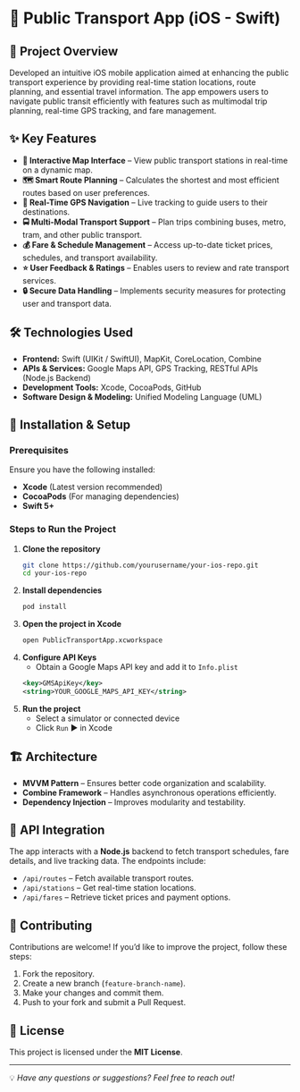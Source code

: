 # 🚆 Public Transport App (iOS - Swift)

## 📌 Project Overview
Developed an intuitive iOS mobile application aimed at enhancing the public transport experience by providing real-time station locations, route planning, and essential travel information. The app empowers users to navigate public transit efficiently with features such as multimodal trip planning, real-time GPS tracking, and fare management.

## ✨ Key Features
- **📍 Interactive Map Interface** – View public transport stations in real-time on a dynamic map.
- **🗺️ Smart Route Planning** – Calculates the shortest and most efficient routes based on user preferences.
- **📡 Real-Time GPS Navigation** – Live tracking to guide users to their destinations.
- **🚍 Multi-Modal Transport Support** – Plan trips combining buses, metro, tram, and other public transport.
- **💰 Fare & Schedule Management** – Access up-to-date ticket prices, schedules, and transport availability.
- **⭐ User Feedback & Ratings** – Enables users to review and rate transport services.
- **🔒 Secure Data Handling** – Implements security measures for protecting user and transport data.

## 🛠️ Technologies Used
- **Frontend:** Swift (UIKit / SwiftUI), MapKit, CoreLocation, Combine
- **APIs & Services:** Google Maps API, GPS Tracking, RESTful APIs (Node.js Backend)
- **Development Tools:** Xcode, CocoaPods, GitHub
- **Software Design & Modeling:** Unified Modeling Language (UML)

## 🚀 Installation & Setup
### Prerequisites
Ensure you have the following installed:
- **Xcode** (Latest version recommended)
- **CocoaPods** (For managing dependencies)
- **Swift 5+**

### Steps to Run the Project
1. **Clone the repository**
   ```bash
   git clone https://github.com/yourusername/your-ios-repo.git
   cd your-ios-repo
   ```
2. **Install dependencies**
   ```bash
   pod install
   ```
3. **Open the project in Xcode**
   ```bash
   open PublicTransportApp.xcworkspace
   ```
4. **Configure API Keys**
   - Obtain a Google Maps API key and add it to `Info.plist`
   ```xml
   <key>GMSApiKey</key>
   <string>YOUR_GOOGLE_MAPS_API_KEY</string>
   ```
5. **Run the project**
   - Select a simulator or connected device
   - Click `Run` ▶️ in Xcode

## 🏗️ Architecture
- **MVVM Pattern** – Ensures better code organization and scalability.
- **Combine Framework** – Handles asynchronous operations efficiently.
- **Dependency Injection** – Improves modularity and testability.

## 🔑 API Integration
The app interacts with a **Node.js** backend to fetch transport schedules, fare details, and live tracking data. The endpoints include:
- `/api/routes` – Fetch available transport routes.
- `/api/stations` – Get real-time station locations.
- `/api/fares` – Retrieve ticket prices and payment options.

## 🤝 Contributing
Contributions are welcome! If you’d like to improve the project, follow these steps:
1. Fork the repository.
2. Create a new branch (`feature-branch-name`).
3. Make your changes and commit them.
4. Push to your fork and submit a Pull Request.

## 📝 License
This project is licensed under the **MIT License**.

---

💡 *Have any questions or suggestions? Feel free to reach out!*
